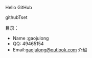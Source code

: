 
Hello GitHub

githubTset

目录：

 - Name :gaojulong
 - QQ: 49465154
 - Email:gaojulong@outlook.com
介绍

